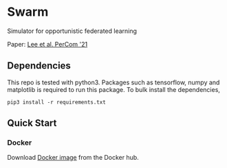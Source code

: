# Swarm 
Simulator for opportunistic federated learning

Paper: [Lee et al. PerCom '21](http://mpc.ece.utexas.edu/media/uploads/publishing/opp-fedlearn.pdf)

## Dependencies
This repo is tested with python3. Packages such as tensorflow, numpy and matplotlib is required to run this package. To bulk install the dependencies,
```
pip3 install -r requirements.txt
```

## Quick Start
### Docker
Download [Docker image](https://hub.docker.com/repository/docker/sethlee0111/swarm) from the Docker hub.
